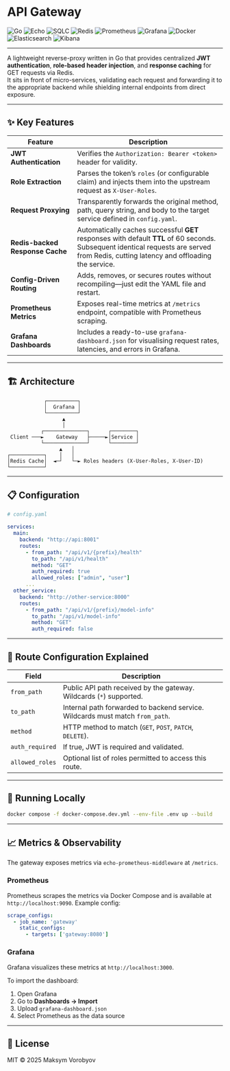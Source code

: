# API Gateway

![Go](https://img.shields.io/badge/Go-1.23-blue?logo=go&logoColor=white)
![Echo](https://img.shields.io/badge/Echo_Framework-Web-blue?logo=go)
![SQLC](https://img.shields.io/badge/sqlc-SQL%20Codegen-4B8BBE?logo=postgresql)
![Redis](https://img.shields.io/badge/Redis-Cache-DC382D?logo=redis&logoColor=white)
![Prometheus](https://img.shields.io/badge/Prometheus-Monitoring-orange?logo=prometheus)
![Grafana](https://img.shields.io/badge/Grafana-Dashboard-F46800?logo=grafana)
![Docker](https://img.shields.io/badge/Docker-Container-2496ED?logo=docker)
![Elasticsearch](https://img.shields.io/badge/Elasticsearch-Search-005571?logo=elasticsearch)
![Kibana](https://img.shields.io/badge/Kibana-Logs-005571?logo=kibana)

---
A lightweight reverse-proxy written in Go that provides centralized **JWT authentication**, **role-based header injection**, and **response caching** for GET requests via Redis.  
It sits in front of micro-services, validating each request and forwarding it to the appropriate backend while shielding internal endpoints from direct exposure.

---

## ✨ Key Features

| Feature | Description |
|---------|-------------|
| **JWT Authentication** | Verifies the `Authorization: Bearer <token>` header for validity. |
| **Role Extraction** | Parses the token’s `roles` (or configurable claim) and injects them into the upstream request as `X-User-Roles`. |
| **Request Proxying** | Transparently forwards the original method, path, query string, and body to the target service defined in `config.yaml`. |
| **Redis-backed Response Cache** | Automatically caches successful **GET** responses with default **TTL** of 60 seconds. Subsequent identical requests are served from Redis, cutting latency and offloading the service. |
| **Config-Driven Routing** | Adds, removes, or secures routes without recompiling—just edit the YAML file and restart. |
| **Prometheus Metrics** | Exposes real-time metrics at `/metrics` endpoint, compatible with Prometheus scraping. |
| **Grafana Dashboards** | Includes a ready-to-use `grafana-dashboard.json` for visualising request rates, latencies, and errors in Grafana. |

---

## 🏗️ Architecture

```
            ┌──────────┐
            │  Grafana │
            └──────────┘
                  ▲
                  │
           ┌──────────────┐      ┌────────┐
 Client ───►    Gateway   ├─────►│Service │
           └──────────────┘      └────────┘
                 ▲   │
┌───────────┐    │   │
│Redis Cache│  ◄─┘   └─► Roles headers (X-User-Roles, X-User-ID)
└───────────┘ 
```

---

## 📋 Configuration

```yaml
# config.yaml

services:
  main:
    backend: "http://api:8001"
    routes:
      - from_path: "/api/v1/{prefix}/health"
        to_path: "/api/v1/health"
        method: "GET"
        auth_required: true
        allowed_roles: ["admin", "user"]
      ...
  other_service:
    backend: "http://other-service:8000"
    routes:
      - from_path: "/api/v1/{prefix}/model-info"
        to_path: "/api/v1/model-info"
        method: "GET"
        auth_required: false
```

---

## 🔧 Route Configuration Explained

| Field          | Description |
|----------------|-------------|
| `from_path`     | Public API path received by the gateway. Wildcards (`*`) supported. |
| `to_path`       | Internal path forwarded to backend service. Wildcards must match `from_path`. |
| `method`        | HTTP method to match (`GET`, `POST`, `PATCH`, `DELETE`). |
| `auth_required` | If true, JWT is required and validated. |
| `allowed_roles` | Optional list of roles permitted to access this route. |

---


## 🚀 Running Locally

```bash
docker compose -f docker-compose.dev.yml --env-file .env up --build
```

---

## 📈 Metrics & Observability

The gateway exposes metrics via `echo-prometheus-middleware` at `/metrics`.

### Prometheus

Prometheus scrapes the metrics via Docker Compose and is available at `http://localhost:9090`. Example config:

```yaml
scrape_configs:
  - job_name: 'gateway'
    static_configs:
      - targets: ['gateway:8080']
```

### Grafana

Grafana visualizes these metrics at `http://localhost:3000`.

To import the dashboard:

1. Open Grafana
2. Go to **Dashboards → Import**
3. Upload `grafana-dashboard.json`
4. Select Prometheus as the data source

---

## 📑 License

MIT © 2025 Maksym Vorobyov

